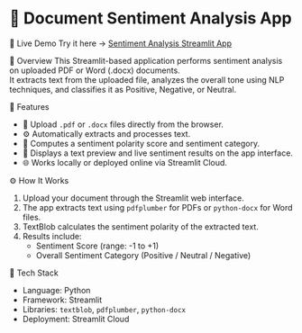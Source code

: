 # 🧠 Document Sentiment Analysis App

🔗 Live Demo
Try it here → [Sentiment Analysis Streamlit App](https://sentimentanalysis18.streamlit.app/)



📄 Overview
This Streamlit-based application performs sentiment analysis on uploaded PDF or Word (.docx) documents.  
It extracts text from the uploaded file, analyzes the overall tone using NLP techniques, and classifies it as Positive, Negative, or Neutral.



🎯 Features
- 📁 Upload `.pdf` or `.docx` files directly from the browser.  
- ⚙️ Automatically extracts and processes text.  
- 🧮 Computes a sentiment polarity score and sentiment category.  
- 💬 Displays a text preview and live sentiment results on the app interface.  
- 🌐 Works locally or deployed online via Streamlit Cloud.  



⚙️ How It Works
1. Upload your document through the Streamlit web interface.  
2. The app extracts text using `pdfplumber` for PDFs or `python-docx` for Word files.  
3. TextBlob calculates the sentiment polarity of the extracted text.  
4. Results include:
   - Sentiment Score (range: -1 to +1)  
   - Overall Sentiment Category (Positive / Neutral / Negative)



🧰 Tech Stack
- Language: Python  
- Framework: Streamlit  
- Libraries: `textblob`, `pdfplumber`, `python-docx`  
- Deployment: Streamlit Cloud  
